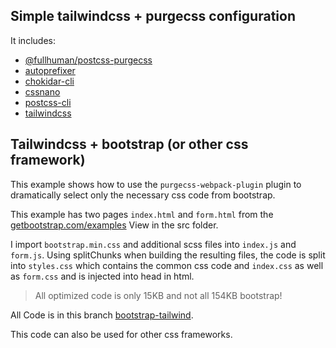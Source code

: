 ## Simple tailwindcss + purgecss configuration
It includes:
- [@fullhuman/postcss-purgecss](https://github.com/FullHuman/postcss-purgecss)
- [autoprefixer](https://github.com/postcss/autoprefixer)
- [chokidar-cli](https://github.com/kimmobrunfeldt/chokidar-cli)
- [cssnano](https://github.com/cssnano/cssnano)
- [postcss-cli](https://github.com/postcss/postcss-cli)
- [tailwindcss](https://github.com/tailwindcss/tailwindcss)


## Tailwindcss + bootstrap (or other css framework)

This example shows how to use the `purgecss-webpack-plugin` plugin to dramatically select only the necessary css code from bootstrap.

This example has two pages `index.html` and `form.html` from the [getbootstrap.com/examples](https://getbootstrap.com/docs/4.3/examples/) View in the src folder.

I import `bootstrap.min.css` and additional scss files into `index.js` and `form.js`. Using splitChunks when building the resulting files, the code is split into `styles.css` which contains the common css code and `index.css` as well as `form.css` and is injected into head in html.

> All optimized code is only 15KB and not all 154KB bootstrap!

All Code is in this branch [bootstrap-tailwind](https://github.com/tomik23/tailwind-purgecss/tree/bootstrap-tailwind).

This code can also be used for other css frameworks.